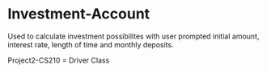 # Investment-Account
Used to calculate investment possibilites with user prompted initial amount, interest rate, length of time and monthly deposits.

Project2-CS210 = Driver Class
